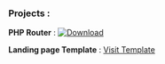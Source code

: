 ### Projects :

**PHP Router** : [![Download](https://img.shields.io/badge/Download-File-brightgreen)](https://github.com/vegalibrary/VegaRouter/archive/refs/tags/v1.0.0.zip)

**Landing page Template** : [Visit Template](https://vegalibrary.github.io/ad-free-music/)
